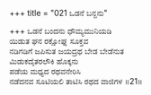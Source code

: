 +++
title = "021 ಒಡನೆ ಬನ್ದನು"

+++
ಒಡನೆ ಬಂದನು ಧೌಮ್ಯಮುನಿಯಡಿ  
ಯಿಡುತ ಘನ ರಕ್ಷೋಘ್ನ ಸೂಕ್ತವ  
ನಡಿಗಡಿಗೆ ಜಪಿಸುತ ಜಯದ್ರಥ ಬೇಡ ಬೇಡೆನುತ   
ಮಿಡುಕದೈತರಲೌಕಿ ಹೊಕ್ಕನು    
ಪಡೆಯ ಮಧ್ಯದ ರಥವನೇರಿಸಿ  
ನಡೆದನವ ಸೂಟಿಯಲಿ ತಾಟಿಸಿ ರಥದ ವಾಜಿಗಳ      ॥21॥